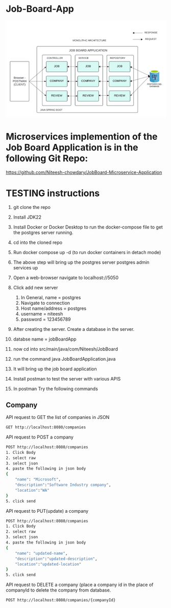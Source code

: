 # Job-Board-App
![Monolithic System Desing of Job Board Application](https://github.com/Niteesh-chowdary/Job-Board-App/blob/main/SPRING%20BOOT%20MONOLITHIC%20DESIGN-2.png)

# Microservices implemention of the Job Board Application is in the following Git Repo:
https://github.com/Niteesh-chowdary/JobBoard-Microservice-Application

# TESTING instructions

1. git clone the repo
2. Install JDK22
3. Install Docker or Docker Desktop to run the docker-compose file to get the postgres server running.
4. cd into the cloned repo
5. Run docker compose up -d (to run docker containers in detach mode)
6. The above step will bring up the postgres server postgres admin services up
7. Open a web-browser navigate to localhost://5050
8. Click add new server
   1. In General, name = postgres
   2. Navigate to connection
   3. Host name/address = postgres
   4. username = niteesh
   5. password = 123456789
  
9. After creating the server. Create a database in the server.
10. databse name = jobBoardApp
11. now cd into src/main/java/com/Niteesh/JobBoard
12. run the command java JobBoardApplication.java
13. It will bring up the job board application
14. Install postman to test the server with various APIS
15. In postman Try the following commands

## Company
API request to GET the list of companies in JSON
```bash
GET http://localhost:8080/companies
```
API request to POST a company
```bash
POST http://localhost:8080/companies
1. Click Body
2. select raw
3. select json
4. paste the following in json body
{
    "name": "Microsoft",
    "description":"Software Industry company",
    "location":"WA"
}
5. click send
```
API request to PUT(update) a company
```bash
POST http://localhost:8080/companies
1. Click Body
2. select raw
3. select json
4. paste the following in json body
{
    "name": "updated-name",
    "description":"updated-description",
    "location":"updated-location"
}
5. click send
```
API request to DELETE a company (place a company id in the place of companyId to delete the company from database.
```bash
POST http://localhost:8080/companies/{companyId}
```
    
